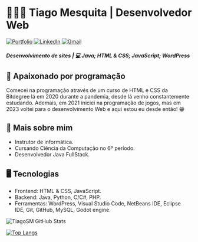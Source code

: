 # 🧑🏻‍💻 Tiago Mesquita | Desenvolvedor Web

[![Portfolio](https://img.shields.io/badge/Portfolio-%23000000.svg?style=for-the-badge&logo=firefox&logoColor=#FF7139)](https://devtiagomesquita.wuaze.com/)
[![LinkedIn](https://img.shields.io/badge/LinkedIn-0077B5?style=for-the-badge&logo=linkedin&logoColor=white)](https://www.linkedin.com/in/tiago-santos-mesquita/)
[![Gmail](https://img.shields.io/badge/Gmail-D14836?style=for-the-badge&logo=gmail&logoColor=white)](mailto:tiagomesquitaweb@gmail.com)

##### **Desenvolvimento de sites | 💻 Java; HTML & CSS; JavaScript; WordPress**


## 🚀 Apaixonado por programação
Comecei na programação através de um curso de HTML e CSS da Bitdegree lá em 2020 durante a pandemia, desde lá venho constantemente estudando. Ademais, em 2021 iniciei na programação de jogos, mas em 2023 voltei para o desenvolvimento Web e aqui estou eu desde então! 😁


## 📖 Mais sobre mim
- Instrutor de informática.
- Cursando Ciência da Computação no 6º período.
- Desenvolvedor Java FullStack.


## 🖥️ Tecnologias

- Frontend: HTML & CSS, JavaScript.
- Backend: Java, Python, C/C#, PHP.
- Ferramentas: WordPress, Visual Studio Code, NetBeans IDE, Eclipse IDE, Git, GitHub, MySQL, Godot engine.




![TiagoSM GitHub Stats](https://github-readme-stats.vercel.app/api?username=TiagoSM&show_icons=true&theme=tokyonight&include_all_commits=true&count_private=true)

[![Top Langs](https://github-readme-stats.vercel.app/api/top-langs/?username=TiagoSM)](https://github.com/anuraghazra/github-readme-stats)

